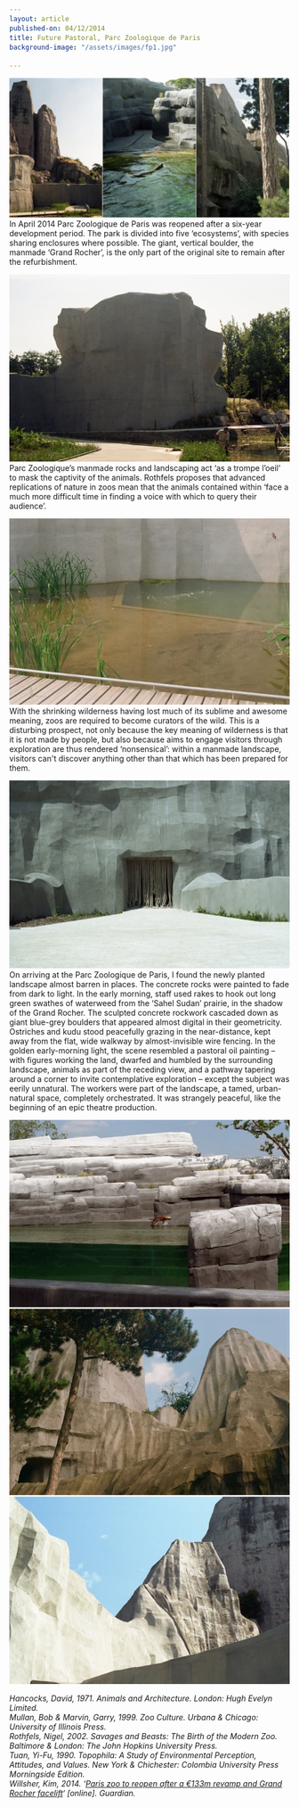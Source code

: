 ```yaml
---
layout: article
published-on: 04/12/2014
title: Future Pastoral, Parc Zoologique de Paris
background-image: "/assets/images/fp1.jpg"

---
```

![](/assets/images/fpmerge.jpg)In April 2014 Parc Zoologique de Paris was reopened after a six-year development period. The park is divided into five ‘ecosystems’, with species sharing enclosures where possible. The giant, vertical boulder, the manmade ‘Grand Rocher’, is the only part of the original site to remain after the refurbishment.

![](/assets/images/fp5.jpg)  
Parc Zoologique’s manmade rocks and landscaping act ‘as a trompe l’oeil’ to mask the captivity of the animals. Rothfels proposes that advanced replications of nature in zoos mean that the animals contained within ‘face a much more difficult time in finding a voice with which to query their audience’. 

![](/assets/images/fp1.jpg)With the shrinking wilderness having lost much of its sublime and awesome meaning, zoos are required to become curators of the wild. This is a disturbing prospect, not only because the key meaning of wilderness is that it is not made by people, but also because aims to engage visitors through exploration are thus rendered ‘nonsensical’: within a manmade landscape, visitors can't discover anything other than that which has been prepared for them.

![](/assets/images/fp7.jpg)  
On arriving at the Parc Zoologique de Paris, I found the newly planted landscape almost barren in places. The concrete rocks were painted to fade from dark to light. In the early morning, staff used rakes to hook out long green swathes of waterweed from the ‘Sahel Sudan’ prairie, in the shadow of the Grand Rocher. The sculpted concrete rockwork cascaded down as giant blue-grey boulders that appeared almost digital in their geometricity. Ostriches and kudu stood peacefully grazing in the near-distance, kept away from the flat, wide walkway by almost-invisible wire fencing. In the golden early-morning light, the scene resembled a pastoral oil painting – with figures working the land, dwarfed and humbled by the surrounding landscape, animals as part of the receding view, and a pathway tapering around a corner to invite contemplative exploration – except the subject was eerily unnatural. The workers were part of the landscape, a tamed, urban-natural space, completely orchestrated. It was strangely peaceful, like the beginning of an epic theatre production.

![](/assets/images/fp8.jpg)![](/assets/images/fp2.jpg)![](/assets/images/fp6.jpg)

_Hancocks, David, 1971. Animals and Architecture. London: Hugh Evelyn Limited._  
_Mullan, Bob & Marvin, Garry, 1999. Zoo Culture. Urbana & Chicago: University of Illinois Press._  
_Rothfels, Nigel, 2002. Savages and Beasts: The Birth of the Modern Zoo. Baltimore & London: The John Hopkins University Press._  
_Tuan, Yi-Fu, 1990. Topophila: A Study of Environmental Perception, Attitudes, and Values. New York & Chichester: Colombia University Press Morningside Edition._  
_Willsher, Kim, 2014. ‘_[_Paris zoo to reopen after a €133m revamp and Grand Rocher facelift_](http://www.theguardian.com/world/2014/apr/09/paris-zoo-reopen-revamp-grand-rocher-parc-zoologique)_‘ \[online\]. Guardian._